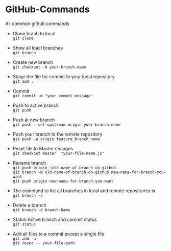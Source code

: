 # GitHub-Commands
All common github commands

* Clone branh to local  
`git clone`

* Show all loacl branches  
`git branch`

* Create new branch  
`git checkout -b your-branch-name`

* Stage the file for commit to your local repository  
`git add .`

* Commit  
`git commit -m "your commit message"`

* Push to active branch  
`git push`

* Push at new branch   
`git push --set-upstream origin your-branch-name`

* Push your branch to the remote repository  
`git push -u origin feature_branch_name`

* Reset file to Master changes  
`git checkout master  "your-file-name.js"`

* Rename branch  
`git push origin :old-name-of-branch-on-github`  
`git branch -m old-name-of-branch-on-github new-name-for-branch-you-want`  
`git push origin new-name-for-branch-you-want`

* The command to list all branches in local and remote repositories is  
`git branch -a`

* Delete a branch  
`git branch -d branch-Name`

* Status Active branch and commit status  
`git status`

* Add all files to a commit except a single file  
`git add -u`  
`git reset -- your-file-path`
